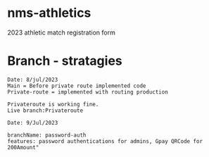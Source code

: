 # nms-athletics
2023 athletic match registration form

# Branch - stratagies
    Date: 8/jul/2023
    Main = Before private route implemented code
    Private-route = implemented with routing production

    Privateroute is working fine.
    Live branch:Privateroute

    Date: 9/Jul/2023

    branchName: password-auth
    features: password authentications for admins, Gpay QRCode for 200Amount"

    


